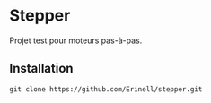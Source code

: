 # Stepper

Projet test pour moteurs pas-à-pas.

## Installation
```
git clone https://github.com/Erinell/stepper.git
```